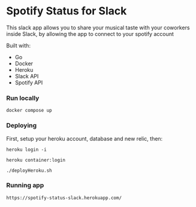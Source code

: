# Spotify Status for Slack
This slack app allows you to share your musical taste with your coworkers inside Slack, by allowing the app to connect to your spotify account

Built with:
- Go
- Docker
- Heroku
- Slack API
- Spotify API

### Run locally
`docker compose up`

### Deploying
First, setup your heroku account, database and new relic, then:
```
heroku login -i

heroku container:login

./deployHeroku.sh
```

### Running app
`https://spotify-status-slack.herokuapp.com/`